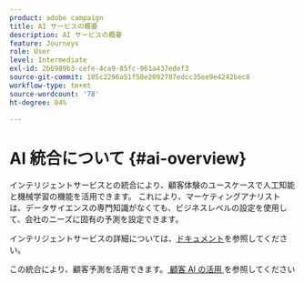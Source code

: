 ```yaml
---
product: adobe campaign
title: AI サービスの概要
description: AI サービスの概要
feature: Journeys
role: User
level: Intermediate
exl-id: 2b6989b3-cefe-4ca9-85fc-961a437edef3
source-git-commit: 185c2296a51f58e2092787edcc35ee9e4242bec8
workflow-type: tm+mt
source-wordcount: '78'
ht-degree: 84%

---
```


# AI 統合について {#ai-overview}

インテリジェントサービスとの統合により、顧客体験のユースケースで人工知能と機械学習の機能を活用できます。 これにより、マーケティングアナリストは、データサイエンスの専門知識がなくても、ビジネスレベルの設定を使用して、会社のニーズに固有の予測を設定できます。

インテリジェントサービスの詳細については、[ドキュメント](https://experienceleague.adobe.com/docs/experience-platform/intelligent-services/home.html?lang=ja)を参照してください。

この統合により、顧客予測を活用できます。[ 顧客 AI の活用 ](../ai-services/leveraging-customer-ai.md) を参照してください

<!--* fatigue scores, see [Leveraging Journey AI](../ai-services/leveraging-fatigue-scores.md)-->
